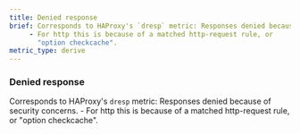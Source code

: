 ```yaml
---
title: Denied response
brief: Corresponds to HAProxy's `dresp` metric: Responses denied because of security concerns.
     - For http this is because of a matched http-request rule, or
       "option checkcache".
metric_type: derive
---
```

### Denied response

Corresponds to HAProxy's `dresp` metric: Responses denied because of security concerns.
     - For http this is because of a matched http-request rule, or
       "option checkcache".